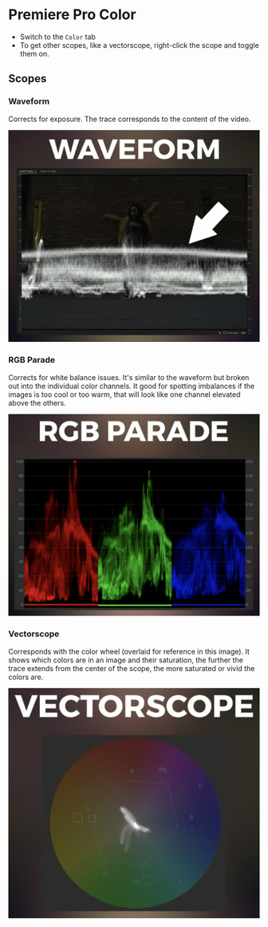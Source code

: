 # Premiere Pro Color

- Switch to the `Color` tab
- To get other scopes, like a vectorscope, right-click the scope and toggle them on.

## Scopes

### Waveform

Corrects for exposure. The trace corresponds to the content of the video.

![Waveform](assets/premiere-pro-color-waveform.png)

### RGB Parade

Corrects for white balance issues. It's similar to the waveform but broken out into the individual color channels. It good for spotting imbalances if the images is too cool or too warm, that will look like one channel elevated above the others.

![RGB Parade](assets/premiere-pro-color-rgb-parade.png)

### Vectorscope

Corresponds with the color wheel (overlaid for reference in this image). It shows which colors are in an image and their saturation, the further the trace extends from the center of the scope, the more saturated or vivid the colors are.

![Vectorscope](assets/premiere-pro-color-vectorscope.png)